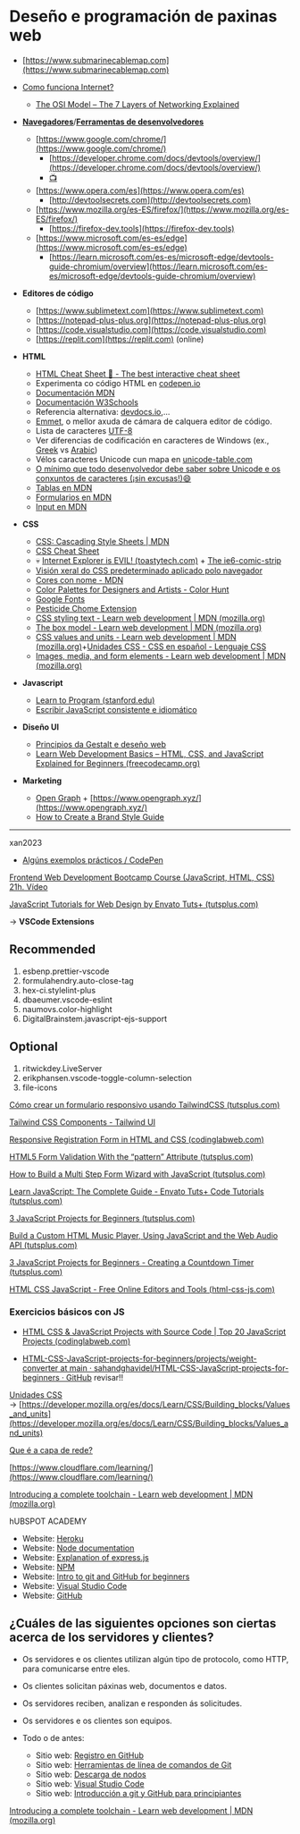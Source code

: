 # Deseño e programación de paxinas web

- [https://www.submarinecablemap.com](https://www.submarinecablemap.com)
- [Como funciona Internet?](https://developer.mozilla.org/en-US/docs/Learn/Common_questions/How_does_the_Internet_work)
  - [The OSI Model – The 7 Layers of Networking Explained](https://www.freecodecamp.org/news/osi-model-networking-layers-explained-in-plain-english/)

- **[Navegadores](https://www.mozilla.org/es-ES/firefox/browsers/browser-history/)**/**[Ferramentas de desenvolvedores](https://developer.mozilla.org/en-US/docs/Learn/Common_questions/What_are_browser_developer_tools)**
  - [https://www.google.com/chrome/](https://www.google.com/chrome/)
    - [https://developer.chrome.com/docs/devtools/overview/](https://developer.chrome.com/docs/devtools/overview/)
    - [:tv:](https://www.youtube.com/watch?v=VYyQv0CSZOE&t=318s)
  - [https://www.opera.com/es](https://www.opera.com/es)
    - [http://devtoolsecrets.com](http://devtoolsecrets.com)
  - [https://www.mozilla.org/es-ES/firefox/](https://www.mozilla.org/es-ES/firefox/)
    - [https://firefox-dev.tools](https://firefox-dev.tools)
  - [https://www.microsoft.com/es-es/edge](https://www.microsoft.com/es-es/edge)
    - [https://learn.microsoft.com/es-es/microsoft-edge/devtools-guide-chromium/overview](https://learn.microsoft.com/es-es/microsoft-edge/devtools-guide-chromium/overview)
- **Editores de código**
  - [https://www.sublimetext.com](https://www.sublimetext.com)
  - [https://notepad-plus-plus.org](https://notepad-plus-plus.org)
  - [https://code.visualstudio.com](https://code.visualstudio.com)
  - [https://replit.com](https://replit.com) (online)
- **HTML**
  - [HTML Cheat Sheet 📃 - The best interactive cheat sheet](https://htmlcheatsheet.com/)
  - Experimenta co código HTML en [codepen.io](https://codepen.io/)
  - [Documentación MDN](https://www.w3schools.com/html/html_elements.asp)
  - [Documentación  W3Schools](https://www.w3schools.com/html/html_elements.asp)
  - Referencia alternativa: [devdocs.io](https://devdocs.io/),...
  - [Emmet](https://docs.emmet.io/cheat-sheet/), o mellor axuda de cámara de calquera editor de código.
  - Lista de caracteres [UTF-8](https://www.fileformat.info/info/charset/UTF-8/list.htm)
  - Ver diferencias de codificación en caracteres de Windows (ex., [Greek](https://msdn.microsoft.com/en-us/library/cc195055.aspx) vs [Arabic](https://msdn.microsoft.com/en-gb/library/cc195058.aspx))
  - Vélos caracteres Unicode cun mapa en [unicode-table.com](https://unicode-table.com/en/)
  - [O mínimo que todo desenvolvedor debe saber sobre Unicode e os conxuntos de caracteres (¡sin excusas!):smile:](https://www.joelonsoftware.com/2003/10/08/the-absolute-minimum-every-software-developer-absolutely-positively-must-know-about-unicode-and-character-sets-no-excuses/)
  - [Tablas en MDN](https://developer.mozilla.org/en-US/docs/Web/HTML/Element/table)
  - [Formularios en MDN](https://developer.mozilla.org/en-US/docs/Web/HTML/Element/form)
  - [Input en MDN](https://developer.mozilla.org/en-US/docs/Web/HTML/Element/input)
  <!--  - [Publica o teu sitio usando Github Pages](https://pages.github.com/) -->

- **CSS**
  - [CSS: Cascading Style Sheets | MDN](https://developer.mozilla.org/en-US/docs/Web/CSS)
  - [CSS Cheat Sheet](https://htmlcheatsheet.com/css/)
  - :skull: [Internet Explorer is EVIL! (toastytech.com)](http://toastytech.com/evil/index.html) + [The ie6-comic-strip](https://cloud.netlifyusercontent.com/assets/344dbf88-fdf9-42bb-adb4-46f01eedd629/dad7b1cb-2490-48a1-9959-3040a7e0cf27/ie6-comic-strip.jpg)
  - [Visión xeral do CSS predeterminado aplicado polo navegador](https://www.w3schools.com/cssref/css_default_values.php)
  - [Cores con nome - MDN](https://developer.mozilla.org/en-US/docs/Web/CSS/color_value)
  - [Color Palettes for Designers and Artists - Color Hunt](https://colorhunt.co/)
  - [Google Fonts](https://fonts.google.com/)
  - [Pesticide Chome Extension](https://chrome.google.com/webstore/detail/pesticide-for-chrome-with/neonnmencpneifkhlmhmfhfiklgjmloi)
  - [CSS styling text - Learn web development | MDN (mozilla.org)](https://developer.mozilla.org/en-US/docs/Learn/CSS/Styling_text)
  - [The box model - Learn web development | MDN (mozilla.org)](https://developer.mozilla.org/en-US/docs/Learn/CSS/Building_blocks/The_box_model)
  - [CSS values and units - Learn web development | MDN (mozilla.org)](https://developer.mozilla.org/en-US/docs/Learn/CSS/Building_blocks/Values_and_units)+[Unidades CSS - CSS en español - Lenguaje CSS](https://lenguajecss.com/css/modelo-de-cajas/unidades-css/)
  - [Images, media, and form elements - Learn web development | MDN (mozilla.org)](https://developer.mozilla.org/en-US/docs/Learn/CSS/Building_blocks/Images_media_form_elements)
- **Javascript**
  - [Learn to Program (stanford.edu)](http://stanford.edu/~cpiech/karel/learn.html)
  - [Escribir JavaScript consistente e idiomático](https://github.com/rwaldron/idiomatic.js/tree/master/translations/es_ES)

- **Diseño UI**
  - [Principios da Gestalt e deseño web](https://www.smashingmagazine.com/2019/04/spaces-web-design-gestalt-principles/)
  - [Learn Web Development Basics – HTML, CSS, and JavaScript Explained for Beginners (freecodecamp.org)](https://www.freecodecamp.org/news/html-css-and-javascript-explained-for-beginners/)
- **Marketing**
  - [Open Graph](https://www.ionos.es/digitalguide/online-marketing/redes-sociales/open-graph/) + [https://www.opengraph.xyz/](https://www.opengraph.xyz/)
  - [How to Create a Brand Style Guide](https://offers.hubspot.com/create-brand-style-guide?hubs_signup-url=www.hubspot.com%2Fresources%2Fkit&hubs_signup-cta=directories__link&hubs_post=blog.hubspot.com%25252Fcustomers%25252Fdesign-updates-in-browser-guide&hubs_post-cta=blog-nav-card--media-card#)

___

xan2023

- [Algúns exemplos prácticos / CodePen](https://codepen.io/nunhes/pens/public)

[Frontend Web Development Bootcamp Course (JavaScript, HTML, CSS) 21h. Vídeo](https://www.youtube.com/watch?v=zJSY8tbf_ys)

[JavaScript Tutorials for Web Design by Envato Tuts+ (tutsplus.com)](https://webdesign.tutsplus.com/categories/javascript)

&rarr; **VSCode Extensions**

## Recommended

1. esbenp.prettier-vscode
2. formulahendry.auto-close-tag
3. hex-ci.stylelint-plus
4. dbaeumer.vscode-eslint
5. naumovs.color-highlight
6. DigitalBrainstem.javascript-ejs-support

## Optional

1. ritwickdey.LiveServer
2. erikphansen.vscode-toggle-column-selection
3. file-icons

[Cómo crear un formulario responsivo usando TailwindCSS (tutsplus.com)](https://webdesign.tutsplus.com/es/tutorials/how-to-create-a-responsive-form-using-tailwindcss--cms-34128)

[Tailwind CSS Components - Tailwind UI](https://tailwindui.com/components)

[Responsive Registration Form in HTML and CSS (codinglabweb.com)](https://www.codinglabweb.com/2021/01/responsive-registration-form-in-html-css.html)

[HTML5 Form Validation With the “pattern” Attribute (tutsplus.com)](https://webdesign.tutsplus.com/tutorials/html5-form-validation-with-the-pattern-attribute--cms-25145)

[How to Build a Multi Step Form Wizard with JavaScript (tutsplus.com)](https://webdesign.tutsplus.com/tutorials/how-to-build-a-multi-step-form-wizard-with-javascript--cms-93342)

[Learn JavaScript: The Complete Guide - Envato Tuts+ Code Tutorials (tutsplus.com)](https://code.tutsplus.com/series/learn-javascript-the-complete-guide--cms-1112?_ga=2.217861590.1966183403.1674498009-285254619.1674498009)

[3 JavaScript Projects for Beginners (tutsplus.com)](https://webdesign.tutsplus.com/courses/3-javascript-projects-for-beginners?_ga=2.255143112.1966183403.1674498009-285254619.1674498009)

[Build a Custom HTML Music Player, Using JavaScript and the Web Audio API (tutsplus.com)](https://webdesign.tutsplus.com/tutorials/build-a-custom-html-music-player-using-javascript-and-the-web-audio-api--cms-93300)

[3 JavaScript Projects for Beginners - Creating a Countdown Timer (tutsplus.com)](https://webdesign.tutsplus.com/courses/3-javascript-projects-for-beginners/lessons/creating-a-countdown-timer)

[HTML CSS JavaScript - Free Online Editors and Tools (html-css-js.com)](https://html-css-js.com/)

### Exercicios básicos con JS

- [HTML CSS & JavaScript Projects with Source Code | Top 20 JavaScript Projects (codinglabweb.com)](https://www.codinglabweb.com/2022/09/html-css-javascript-projects.html)

- [HTML-CSS-JavaScript-projects-for-beginners/projects/weight-converter at main · sahandghavidel/HTML-CSS-JavaScript-projects-for-beginners · GitHub](https://github.com/sahandghavidel/HTML-CSS-JavaScript-projects-for-beginners)  revisar!!

[Unidades CSS](https://lenguajecss.com/css/modelo-de-cajas/unidades-css/) &rarr; [https://developer.mozilla.org/es/docs/Learn/CSS/Building_blocks/Values_and_units](https://developer.mozilla.org/es/docs/Learn/CSS/Building_blocks/Values_and_units)

[Que é a capa de rede?](https://www.cloudflare.com/es-es/learning/network-layer/what-is-the-network-layer/)

[https://www.cloudflare.com/learning/](https://www.cloudflare.com/learning/)

[Introducing a complete toolchain - Learn web development | MDN (mozilla.org)](https://developer.mozilla.org/en-US/docs/Learn/Tools_and_testing/Understanding_client-side_tools/Introducing_complete_toolchain)

hUBSPOT ACADEMY  

- Website: [Heroku](https://www.heroku.com/)
- Website: [Node documentation](https://nodejs.org/en/)
- Website: [Explanation of express.js](https://medium.freecodecamp.org/going-out-to-eat-and-understanding-the-basics-of-express-js-f034a029fb66)
- Website: [NPM](https://www.npmjs.com/)
- Website: [Intro to git and GitHub for beginners](https://product.hubspot.com/blog/git-and-github-tutorial-for-beginners)
- Website: [Visual Studio Code](https://code.visualstudio.com/)
- Website: [GitHub](https://github.com/)

## ¿Cuáles de las siguientes opciones son ciertas acerca de los servidores y clientes?

- Os servidores e os clientes utilizan algún tipo de protocolo, como HTTP, para comunicarse entre eles.

- Os clientes solicitan páxinas web, documentos e datos.

- Os servidores reciben, analizan e responden ás solicitudes.

- Os servidores e os clientes son equipos.

- Todo o de antes:

  - Sitio web: [Registro en GitHub](https://github.com/join)
  - Sitio web: [Herramientas de línea de comandos de Git](https://git-scm.com/)
  - Sitio web: [Descarga de nodos](https://nodejs.org/en/download/)
  - Sitio web: [Visual Studio Code](https://code.visualstudio.com/)
  - Sitio web: [Introducción a git y GitHub para principiantes](https://product.hubspot.com/blog/git-and-github-tutorial-for-beginners)

[Introducing a complete toolchain - Learn web development | MDN (mozilla.org)](https://developer.mozilla.org/en-US/docs/Learn/Tools_and_testing/Understanding_client-side_tools/Introducing_complete_toolchain)
